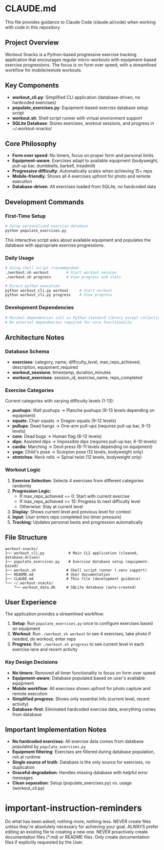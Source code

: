 # CLAUDE.md

This file provides guidance to Claude Code (claude.ai/code) when working with code in this repository.

## Project Overview

Workout Snacks is a Python-based progressive exercise tracking application that encourages regular micro-workouts with equipment-based exercise progressions. The focus is on form over speed, with a streamlined workflow for mobile/remote workouts.

## Key Components

- **workout_cli.py**: Simplified CLI application (database-driven, no hardcoded exercises)
- **populate_exercises.py**: Equipment-based exercise database setup script
- **workout.sh**: Shell script runner with virtual environment support
- **SQLite Database**: Stores exercises, workout sessions, and progress in ~/.workout-snacks/

## Core Philosophy

- **Form over speed**: No timers, focus on proper form and personal limits
- **Equipment-aware**: Exercises adapt to available equipment (bodyweight, pull-up bar, dumbbells, barbell, treadmill)
- **Progressive difficulty**: Automatically scales when achieving 15+ reps
- **Mobile-friendly**: Shows all 4 exercises upfront for photo and remote execution
- **Database-driven**: All exercises loaded from SQLite, no hardcoded data

## Development Commands

### First-Time Setup

```bash
# Setup personalized exercise database
python populate_exercises.py
```

This interactive script asks about available equipment and populates the database with appropriate exercise progressions.

### Daily Usage

```bash
# Using shell script (recommended)
./workout.sh workout        # Start workout session
./workout.sh progress       # View progress and stats

# Direct python execution
python workout_cli.py workout     # Start workout
python workout_cli.py progress    # View progress
```

### Development Dependencies

```bash
# Minimal dependencies (all in Python standard library except collections)
# No external dependencies required for core functionality
```

## Architecture Notes

### Database Schema

- **exercises**: category, name, difficulty_level, max_reps_achieved, description, equipment_required
- **workout_sessions**: timestamp, duration_minutes
- **workout_exercises**: session_id, exercise_name, reps_completed

### Exercise Categories

Current categories with varying difficulty levels (1-13):
- **pushups**: Wall pushups → Planche pushups (9-13 levels depending on equipment)
- **squats**: Chair squats → Dragon squats (9-12 levels)
- **pullups**: Dead hangs → One-arm pull-ups (requires pull-up bar, 9-13 levels)
- **core**: Dead bugs → Human flag (8-12 levels)
- **dips**: Assisted dips → Impossible dips (requires pull-up bar, 6-10 levels)
- **cardio**: Marching → Devil press (6-11 levels depending on equipment)
- **yoga**: Child's pose → Scorpion pose (12 levels, bodyweight only)
- **stretches**: Neck rolls → Spinal twist (12 levels, bodyweight only)

### Workout Logic

1. **Exercise Selection**: Selects 4 exercises from different categories randomly
2. **Progression Logic**: 
   - If max_reps_achieved == 0: Start with current exercise
   - If max_reps_achieved >= 15: Progress to next difficulty level
   - Otherwise: Stay at current level
3. **Display**: Shows current level and previous level for context
4. **Input**: User enters reps completed (no timer pressure)
5. **Tracking**: Updates personal bests and progression automatically

## File Structure

```
workout-snacks/
├── workout_cli.py           # Main CLI application (cleaned, database-driven)
├── populate_exercises.py    # Exercise database setup (equipment-based)
├── workout.sh              # Shell script runner (.venv support)
├── README.md               # User documentation
├── CLAUDE.md               # This file (development guidance)
└── ~/.workout-snacks/
    └── workout_data.db     # SQLite database (auto-created)
```

## User Experience

The application provides a streamlined workflow:

1. **Setup**: Run `populate_exercises.py` once to configure exercises based on equipment
2. **Workout**: Run `./workout.sh workout` to see 4 exercises, take photo if needed, do workout, enter reps
3. **Progress**: Run `./workout.sh progress` to see current level in each exercise lane and recent activity

### Key Design Decisions

- **No timers**: Removed all timer functionality to focus on form over speed
- **Equipment-aware**: Database populated based on user's available equipment
- **Mobile workflow**: All exercises shown upfront for photo capture and remote execution
- **Simplified progress**: Shows only essential info (current level, recent activity)
- **Database-first**: Eliminated hardcoded exercise data, everything comes from database

## Important Implementation Notes

- **No hardcoded exercises**: All exercise data comes from database populated by `populate_exercises.py`
- **Equipment filtering**: Exercises are filtered during database population, not at runtime
- **Single source of truth**: Database is the only source for exercises, no duplication
- **Graceful degradation**: Handles missing database with helpful error messages
- **Clean separation**: Setup (populate_exercises.py) vs. usage (workout_cli.py)

# important-instruction-reminders
Do what has been asked; nothing more, nothing less.
NEVER create files unless they're absolutely necessary for achieving your goal.
ALWAYS prefer editing an existing file to creating a new one.
NEVER proactively create documentation files (*.md) or README files. Only create documentation files if explicitly requested by the User.